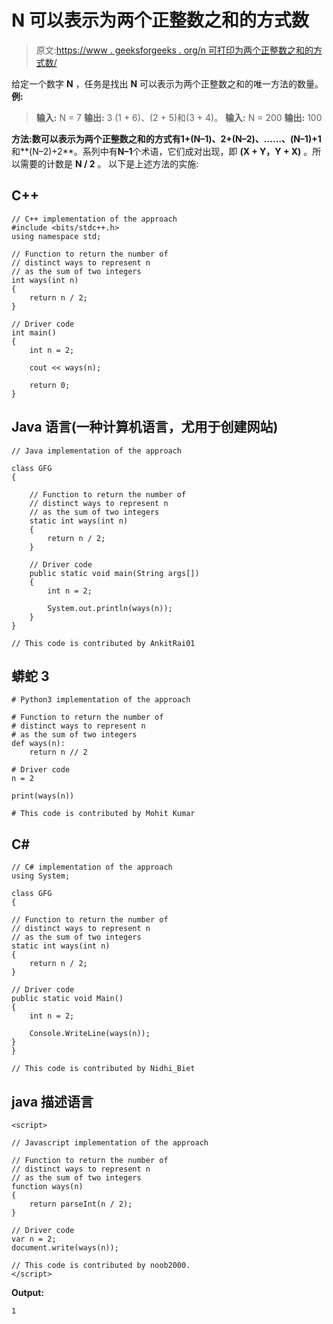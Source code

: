 # N 可以表示为两个正整数之和的方式数

> 原文:[https://www . geeksforgeeks . org/n 可打印为两个正整数之和的方式数/](https://www.geeksforgeeks.org/number-of-ways-in-which-n-can-be-printed-as-sum-of-two-positive-integers/)

给定一个数字 **N** ，任务是找出 **N** 可以表示为两个正整数之和的唯一方法的数量。
**例:**

> **输入:** N = 7
> **输出:** 3
> (1 + 6)、(2 + 5)和(3 + 4)。
> **输入:** N = 200
> **输出:** 100

**方法:**数可以表示为两个正整数之和的方式有**1+(N–1)、2+(N–2)、……、(N–1)+1**和**(N–2)+2**。系列中有**N–1**个术语，它们成对出现，即 **(X + Y，Y + X)** 。所以需要的计数是 **N / 2** 。
以下是上述方法的实施:

## C++

```
// C++ implementation of the approach
#include <bits/stdc++.h>
using namespace std;

// Function to return the number of
// distinct ways to represent n
// as the sum of two integers
int ways(int n)
{
    return n / 2;
}

// Driver code
int main()
{
    int n = 2;

    cout << ways(n);

    return 0;
}
```

## Java 语言(一种计算机语言，尤用于创建网站)

```
// Java implementation of the approach

class GFG
{

    // Function to return the number of
    // distinct ways to represent n
    // as the sum of two integers
    static int ways(int n)
    {
        return n / 2;
    }

    // Driver code
    public static void main(String args[])
    {
        int n = 2;

        System.out.println(ways(n));
    }
}

// This code is contributed by AnkitRai01
```

## 蟒蛇 3

```
# Python3 implementation of the approach

# Function to return the number of
# distinct ways to represent n
# as the sum of two integers
def ways(n):
    return n // 2

# Driver code
n = 2

print(ways(n))

# This code is contributed by Mohit Kumar
```

## C#

```
// C# implementation of the approach
using System;

class GFG
{

// Function to return the number of
// distinct ways to represent n
// as the sum of two integers
static int ways(int n)
{
    return n / 2;
}

// Driver code
public static void Main()
{
    int n = 2;

    Console.WriteLine(ways(n));
}
}

// This code is contributed by Nidhi_Biet
```

## java 描述语言

```
<script>

// Javascript implementation of the approach

// Function to return the number of
// distinct ways to represent n
// as the sum of two integers
function ways(n)
{
    return parseInt(n / 2);
}

// Driver code
var n = 2;
document.write(ways(n));

// This code is contributed by noob2000.
</script>
```

**Output:** 

```
1
```